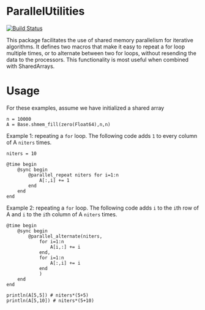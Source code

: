 # ParallelUtilities

[![Build Status](https://travis-ci.org/madeleineudell/ParallelUtilities.jl.svg?branch=master)](https://travis-ci.org/madeleineudell/ParallelUtilities.jl)

This package facilitates the use of shared memory parallelism for iterative algorithms.
It defines two macros that make it easy to repeat a for loop multiple times, or 
to alternate between two for loops, without resending the data to the processors.
This functionality is most useful when combined with SharedArrays.

# Usage

For these examples, assume we have initialized a shared array
```
n = 10000
A = Base.shmem_fill(zero(Float64),n,n)
```

Example 1: repeating a `for` loop. The following code
adds `1` to every column of A `niters` times.
```
niters = 10

@time begin
    @sync begin
        @parallel_repeat niters for i=1:n
            A[:,i] += 1
        end
    end
end
```

Example 2: repeating a `for` loop. The following code
adds `i` to the `i`th row of A and 
`i` to the `i`th column of A `niters` times.
```
@time begin
    @sync begin
        @parallel_alternate(niters, 
            for i=1:n
                A[i,:] += i
            end,
            for i=1:n
                A[:,i] += i
            end
            )
    end
end

println(A[5,5]) # niters*(5+5)
println(A[5,10]) # niters*(5+10)
```